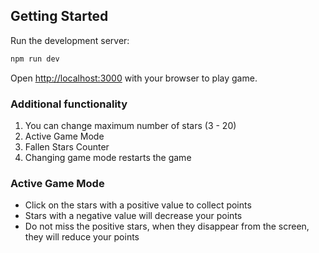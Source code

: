 ## Getting Started

Run the development server:

```bash
npm run dev
```

Open [http://localhost:3000](http://localhost:3000) with your browser to play game.

### Additional functionality

1. You can change maximum number of stars (3 - 20)
2. Active Game Mode
3. Fallen Stars Counter
4. Changing game mode restarts the game

### Active Game Mode

* Click on the stars with a positive value to collect points
* Stars with a negative value will decrease your points
* Do not miss the positive stars, when they disappear from the screen, they will reduce your points
